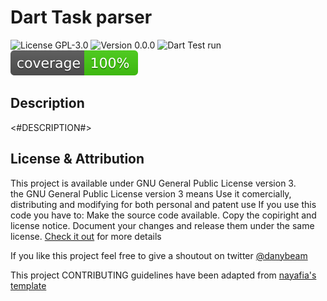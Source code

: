 # Dart Task parser

![License GPL-3.0](https://img.shields.io/badge/License-GPL%203.0-blue) ![Version 0.0.0](https://img.shields.io/badge/Version-0.0.1-important) ![Dart Test run](https://github.com/danybeam/Dart-TaskParser/workflows/Dart%20Test%20run/badge.svg?branch=develop) ![Coverage](https://raw.githubusercontent.com/danybeam/Dart-TaskParser/develop/coverage_badge.svg?sanitize=true)

## Description

<#DESCRIPTION#>

## License & Attribution

This project is available under GNU General Public License version 3.  
the GNU General Public License version 3 means Use it comercially, distributing and modifying for both personal and patent use
  If you use this code you have to:
  Make the source code available.
  Copy the copiright and license notice.
  Document your changes and release them under the same license. [Check it out](LICENSE) for more details

If you like this project feel free to give a shoutout on twitter [@danybeam](https://twitter.com/danybeam)

This project CONTRIBUTING guidelines have been adapted from [nayafia's template](https://github.com/nayafia/contributing-template)
